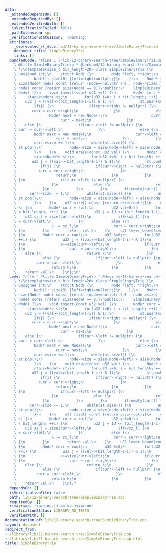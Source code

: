 ```yaml
---
data:
  _extendedDependsOn: []
  _extendedRequiredBy: []
  _extendedVerifiedWith: []
  _isVerificationFailed: false
  _pathExtension: cpp
  _verificationStatusIcon: ':warning:'
  attributes:
    _deprecated_at_docs: md/12-binary-search-tree/SimpleBinaryTrie.md
    document_title: SimpleBinaryTrie
    links: []
  bundledCode: "#line 1 \"lib/12-binary-search-tree/SimpleBinaryTrie.cpp\"\n/*\n *\
    \ @title SimpleBinaryTrie\n * @docs md/12-binary-search-tree/SimpleBinaryTrie.md\n\
    \ */\ntemplate<size_t bit_length=20> class SimpleBinaryTrie {\n    using u32 =\
    \ unsigned int;\n    struct Node {\n        Node *left, *right;\n        u32 size;\n\
    \        Node(): size(0) {left=right=nullptr;}\n    };\n    Node* root;\n    u32\
    \ size(Node* node) const {return (node==nullptr ? 0 : node->size);}\n    u32 empty(Node*\
    \ node) const {return size(node) == 0;}\npublic:\n    SimpleBinaryTrie(): root(new\
    \ Node) {}\n    void insert(const u32 val) {\n        Node* curr = root;\n   \
    \     stack<Node*> st;\n        for(u32 i=0; i < bit_length; ++i) {\n        \
    \    u32 j = ((val>>(bit_length-1-i)) & 1);\n            st.push(curr);\n    \
    \        if(j) {\n                if(curr->right != nullptr) {\n             \
    \       curr = curr->right;\n                }\n                else {\n     \
    \               Node* next = new Node();\n                    curr->right = next;\n\
    \                    curr = next;\n                }\n            }\n        \
    \    else {\n                if(curr->left != nullptr) {\n                   \
    \ curr = curr->left;\n                }\n                else {\n            \
    \        Node* next = new Node();\n                    curr->left = next;\n  \
    \                  curr = next;\n                }\n            }\n        }\n\
    \        curr->size += 1;\n        while(st.size()) {\n            auto node=st.top();\
    \ st.pop();\n            node->size = size(node->left) + size(node->right);\n\
    \        }\n    }\n    void erase(const u32 val) {\n        Node* curr = root;\n\
    \        stack<Node*> st;\n        for(u32 i=0; i < bit_length; ++i) {\n     \
    \       u32 j = ((val>>(bit_length-1-i)) & 1);\n            st.push(curr);\n \
    \           if(j) {\n                if(curr->right != nullptr) {\n          \
    \          curr = curr->right;\n                }\n                else {\n  \
    \                  return;\n                }\n            }\n            else\
    \ {\n                if(curr->left != nullptr) {\n                    curr = curr->left;\n\
    \                }\n                else {\n                    return;\n    \
    \            }\n            }\n        }\n        if(empty(curr)) return;\n  \
    \      curr->size -= 1;\n        while(st.size()) {\n            auto node=st.top();\
    \ st.pop();\n            node->size = size(node->left) + size(node->right);\n\
    \        }\n    }\n    u32 size() const {return size(root);}\n    u32 kth_smallest(u32\
    \ k) {\n        Node* curr = root;\n        u32 val=0;\n        for(u32 i=0; i\
    \ < bit_length; ++i) {\n            u32 j = 1U << (bit_length-1-i);\n        \
    \    u32 sz_l = size(curr->left);\n            if(k<sz_l) {\n                curr\
    \ = curr->left;\n            }\n            else {\n                val |= j;\n\
    \                k -= sz_l;\n                curr = curr->right;\n           \
    \ }\n        }\n        return val;\n    }\n    u32 lower_bound(const u32 val)\
    \ {\n        Node* curr = root;\n        u32 k=0;\n        for(u32 i=0; i < bit_length;\
    \ ++i) {\n            u32 j = ((val>>(bit_length-1-i)) & 1);\n            if(j)\
    \ {\n                k+=size(curr->left);\n                if(curr->right != nullptr)\
    \ {\n                    curr = curr->right;\n                }\n            \
    \    else {\n                    return k;\n                }\n            }\n\
    \            else {\n                if(curr->left != nullptr) {\n           \
    \         curr = curr->left;\n                }\n                else {\n    \
    \                return k;\n                }\n            }\n        }\n    \
    \    return val;\n    }\n};\n"
  code: "/*\n * @title SimpleBinaryTrie\n * @docs md/12-binary-search-tree/SimpleBinaryTrie.md\n\
    \ */\ntemplate<size_t bit_length=20> class SimpleBinaryTrie {\n    using u32 =\
    \ unsigned int;\n    struct Node {\n        Node *left, *right;\n        u32 size;\n\
    \        Node(): size(0) {left=right=nullptr;}\n    };\n    Node* root;\n    u32\
    \ size(Node* node) const {return (node==nullptr ? 0 : node->size);}\n    u32 empty(Node*\
    \ node) const {return size(node) == 0;}\npublic:\n    SimpleBinaryTrie(): root(new\
    \ Node) {}\n    void insert(const u32 val) {\n        Node* curr = root;\n   \
    \     stack<Node*> st;\n        for(u32 i=0; i < bit_length; ++i) {\n        \
    \    u32 j = ((val>>(bit_length-1-i)) & 1);\n            st.push(curr);\n    \
    \        if(j) {\n                if(curr->right != nullptr) {\n             \
    \       curr = curr->right;\n                }\n                else {\n     \
    \               Node* next = new Node();\n                    curr->right = next;\n\
    \                    curr = next;\n                }\n            }\n        \
    \    else {\n                if(curr->left != nullptr) {\n                   \
    \ curr = curr->left;\n                }\n                else {\n            \
    \        Node* next = new Node();\n                    curr->left = next;\n  \
    \                  curr = next;\n                }\n            }\n        }\n\
    \        curr->size += 1;\n        while(st.size()) {\n            auto node=st.top();\
    \ st.pop();\n            node->size = size(node->left) + size(node->right);\n\
    \        }\n    }\n    void erase(const u32 val) {\n        Node* curr = root;\n\
    \        stack<Node*> st;\n        for(u32 i=0; i < bit_length; ++i) {\n     \
    \       u32 j = ((val>>(bit_length-1-i)) & 1);\n            st.push(curr);\n \
    \           if(j) {\n                if(curr->right != nullptr) {\n          \
    \          curr = curr->right;\n                }\n                else {\n  \
    \                  return;\n                }\n            }\n            else\
    \ {\n                if(curr->left != nullptr) {\n                    curr = curr->left;\n\
    \                }\n                else {\n                    return;\n    \
    \            }\n            }\n        }\n        if(empty(curr)) return;\n  \
    \      curr->size -= 1;\n        while(st.size()) {\n            auto node=st.top();\
    \ st.pop();\n            node->size = size(node->left) + size(node->right);\n\
    \        }\n    }\n    u32 size() const {return size(root);}\n    u32 kth_smallest(u32\
    \ k) {\n        Node* curr = root;\n        u32 val=0;\n        for(u32 i=0; i\
    \ < bit_length; ++i) {\n            u32 j = 1U << (bit_length-1-i);\n        \
    \    u32 sz_l = size(curr->left);\n            if(k<sz_l) {\n                curr\
    \ = curr->left;\n            }\n            else {\n                val |= j;\n\
    \                k -= sz_l;\n                curr = curr->right;\n           \
    \ }\n        }\n        return val;\n    }\n    u32 lower_bound(const u32 val)\
    \ {\n        Node* curr = root;\n        u32 k=0;\n        for(u32 i=0; i < bit_length;\
    \ ++i) {\n            u32 j = ((val>>(bit_length-1-i)) & 1);\n            if(j)\
    \ {\n                k+=size(curr->left);\n                if(curr->right != nullptr)\
    \ {\n                    curr = curr->right;\n                }\n            \
    \    else {\n                    return k;\n                }\n            }\n\
    \            else {\n                if(curr->left != nullptr) {\n           \
    \         curr = curr->left;\n                }\n                else {\n    \
    \                return k;\n                }\n            }\n        }\n    \
    \    return val;\n    }\n};"
  dependsOn: []
  isVerificationFile: false
  path: lib/12-binary-search-tree/SimpleBinaryTrie.cpp
  requiredBy: []
  timestamp: '2023-06-17 04:07:32+09:00'
  verificationStatus: LIBRARY_NO_TESTS
  verifiedWith: []
documentation_of: lib/12-binary-search-tree/SimpleBinaryTrie.cpp
layout: document
redirect_from:
- /library/lib/12-binary-search-tree/SimpleBinaryTrie.cpp
- /library/lib/12-binary-search-tree/SimpleBinaryTrie.cpp.html
title: SimpleBinaryTrie
---
```

